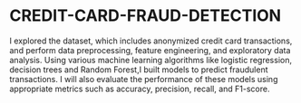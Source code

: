 # CREDIT-CARD-FRAUD-DETECTION
I explored the dataset, which includes anonymized credit card
transactions, and perform data preprocessing, feature engineering, and
exploratory data analysis. Using various machine learning algorithms like
logistic regression, decision trees and  Random Forest,I built
models to predict fraudulent transactions. I will also evaluate the performance of these models using
appropriate metrics such as accuracy, precision, recall, and F1-score.
